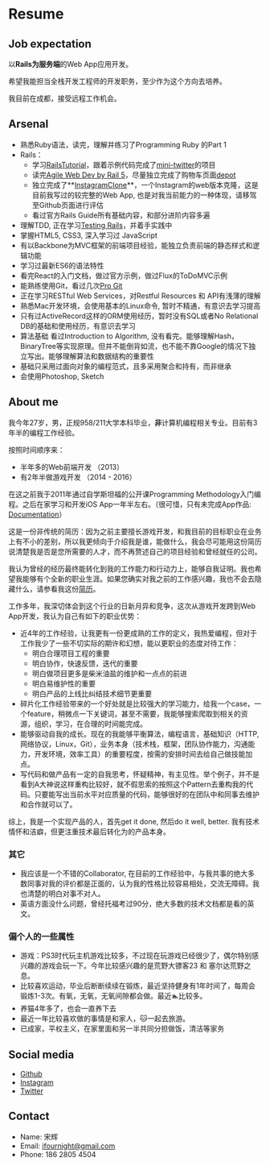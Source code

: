# Resume
## Job expectation
以**Rails为服务端**的Web App应用开发。

希望我能担当全栈开发工程师的开发职务，至少作为这个方向去培养。

我目前在成都，接受远程工作机会。

## Arsenal
* 熟悉Ruby语法，读完，理解并练习了Programming Ruby 的Part 1
* Rails：
	* 学习[RailsTutorial](https://www.railstutorial.org/)，跟着示例代码完成了[mini-twitter](https://github.com/ifournight/rails_sample_app)的项目
	* 读完[Agile Web Dev by Rail 5](https://www.railstutorial.org/)，尽量独立完成了购物车页面[depot](https://github.com/ifournight/depot)
	* 独立完成了**[InstagramClone](https://github.com/ifournight/instagram_clone)**，一个Instagram的web版本克隆，这是目前我写过的较完整的Web App, 也是对我当前能力的一种体现，请移驾至Github页面进行评估
	* 看过官方Rails Guide所有基础内容，和部分进阶内容多遍
* 理解TDD, 正在学习[Testing Rails](http://Testingrailsbook.com)，并着手实践中
* 掌握HTML5, CSS3, 深入学习过 JavaScript
* 有以Backbone为MVC框架的前端项目经验，能独立负责前端的静态样式和逻辑功能
* 学习过最新ES6的语法特性
* 看完React的入门文档，做过官方示例，做过Flux的ToDoMVC示例
* 能熟练使用Git，看过几次[Pro Git](https://git-scm.com/book/zh/v2)
* 正在学习RESTful Web Services，对Restful Resources 和 API有浅薄的理解
* 熟悉Mac开发环境，会使用基本的Linux命令, 暂时不精通，有意识去学习提高
* 只有过ActiveRecord这样的ORM使用经历，暂时没有SQL或者No Relational DB的基础和使用经历，有意识去学习
* 算法基础 看过Introduction to Algorithm, 没有看完。能够理解Hash，BinaryTree等实现原理。但并不能倒背如流，也不能不靠Google的情况下独立写出。能够理解算法和数据结构的重要性
* 基础只采用过面向对象的编程范式，且多采用聚合和持有，而非继承
* 会使用Photoshop, Sketch

## About me
我今年27岁，男，正规958/211大学本科毕业，**非**计算机编程相关专业。目前有3年半的编程工作经验。

按照时间顺序来：
* 半年多的Web前端开发 （2013）
* 有2年半做游戏开发 （2014 - 2016）

在这之前我于2011年通过自学斯坦福的公开课Programming Methodology入门编程。之后在家学习和开发iOS App一年半左右。（很可惜，只有未完成App作品: [Documentation](https://github.com/ifournight/Documentation)）

这是一份非传统的简历：因为之前主要擅长游戏开发，和我目前的目标职业在业务上有不小的差别，所以我更倾向于介绍我是谁，能做什么，我会尽可能用这份简历说清楚我是否是您所需要的人才，而不再赘述自己的项目经验和曾经就任的公司。

我认为曾经的经历最终能转化到我的工作能力和行动力上，能够自我证明。我也希望我能够有个全新的职业生涯。如果您确实对我之前的工作感兴趣，我也不会去隐藏什么，请参看我这份[简历](https://cl.ly/02330r300u1M)。

工作多年，我深切体会到这个行业的日新月异和竞争，这次从游戏开发跨到Web App开发，我认为自己有如下的职业优势：

* 近4年的工作经验，让我更有一份更成熟的工作的定义，我热爱编程，但对于工作我少了一些不切实际的期许和幻想，能以更职业的态度对待工作：
	* 明白合理项目工程的重要
	* 明白协作，快速反馈，迭代的重要
	* 明白做项目更多是柴米油盐的维护和一点点的前进
	* 明白易维护性的重要
	* 明白产品的上线比纠结技术细节更重要
* 碎片化工作经验带来的一个好处就是比较强大的学习能力，给我一个case，一个feature，稍微点一下关键词，甚至不需要，我能够搜索爬取到相关的资源，组织，学习，在合理的时间能完成。
* 能够驱动自我的成长。现在的我能够平衡算法，编程语言，基础知识（HTTP, 网络协议，Linux，Git），业务本身（技术栈，框架，团队协作能力，沟通能力，开发环境，效率工具）的重要程度，按需的安排时间去给自己做技能加点。
* 写代码和做产品有一定的自我思考，怀疑精神，有主见性。举个例子，并不是看到A大神说这样重构比较好，就不假思索的按照这个Pattern去重构我的代码。只要能写出当前水平对应质量的代码，能够很好的在团队中和同事去维护和合作就可以了。

综上，我是一个实现产品的人，首先get it done, 然后do it well, better. 我有技术情怀和洁癖，但更注重技术最后转化为的产品本身。

### 其它

* 我应该是一个不错的Collaborator, 在目前的工作经验中，与我共事的绝大多数同事对我的评价都是正面的，认为我的性格比较容易相处，交流无障碍。我也清楚的明白对事不对人。
* 英语方面没什么问题，曾经托福考过90分，绝大多数的技术文档都是看的英文。

### 偏个人的一些属性

* 游戏：PS3时代玩主机游戏比较多，不过现在玩游戏已经很少了，偶尔特别感兴趣的游戏会玩一下。今年比较感兴趣的是荒野大镖客23 和 塞尔达荒野之息。
* 比较喜欢运动，毕业后断断续续在锻炼，最近坚持健身有1年时间了，每周会锻炼1-3次。有氧，无氧，无氧间隙都会做。最近🏊比较多。
* 养猫4年多了，也会一直养下去
* 最近一年比较喜欢做的事情是和家人，🐱一起去旅游。
* 已成家，平权主义，在家里面和另一半共同分担做饭，清洁等家务

## Social media

* [Github](github.com/ifournight)
* [Instagram](instagram.com/ifournight)
* [Twitter](twitter.com/ifournight)

## Contact
* Name: 宋辉
* Email: ifournight@gmail.com
* Phone: 186 2805 4504
